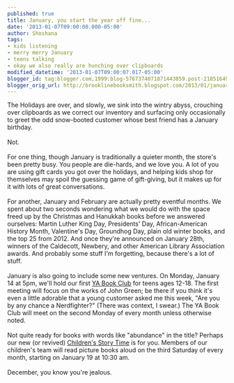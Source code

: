 ```yaml
---
published: true
title: January, you start the year off fine...
date: '2013-01-07T09:00:00.000-05:00'
author: Shoshana
tags:
- kids listening
- merry merry January
- teens talking
- okay we also really are hunching over clipboards
modified_datetime: '2013-01-07T09:00:07.017-05:00'
blogger_id: tag:blogger.com,1999:blog-5767374071871443859.post-2185164926049697983
blogger_orig_url: http://brooklinebooksmith.blogspot.com/2013/01/january-you-start-year-off-fine.html
---
```


The Holidays are over, and slowly, we sink into the wintry abyss, crouching over clipboards as we correct our inventory and surfacing only occasionally to greet the odd snow-booted customer whose best friend has a January birthday.<br /><br />Not.<br /><br />For one thing, though January is traditionally a quieter month, the store's been pretty busy. You people are die-hards, and we love you. A lot of you are using gift cards you got over the holidays, and helping kids shop for themselves may spoil the guessing game of gift-giving, but it makes up for it with lots of great conversations.<br /><br />For another, January and February are actually pretty eventful months. We spent about two seconds wondering what we would do with the space freed up by the Christmas and Hanukkah books before we answered ourselves: Martin Luther King Day, Presidents' Day, African-American History Month, Valentine's Day, Groundhog Day, plain old winter books, and the top 25 from 2012. And once they're announced on January 28th, winners of the Caldecott, Newbery, and other American Library Association awards. And probably some stuff I'm forgetting, because there's a lot of stuff.<br /><br />January is also going to include some new ventures. On Monday, January 14 at 5pm, we'll hold our first <a href="http://www.brooklinebooksmith-shop.com/event/young-adult-book-club-jan-2013">YA Book Club</a>&nbsp;for teens ages 12-18. The first meeting will focus on the works of John Green; be there if you think it's even a little adorable that a young customer asked me this week, "Are you by any chance a Nerdfighter?" (There was context, I swear.) The YA Book Club will meet on the second Monday of every month unless otherwise noted.<br /><br />Not quite ready for books with words like "abundance" in the title? Perhaps our new (or revived) <a href="http://www.brooklinebooksmith-shop.com/storytime-jan2013">Children's Story Time</a> is for you. Members of our children's team will read picture books aloud on the third Saturday of every month, starting on January 19 at 10:30 am.<br /><br />December, you know you're jealous.<br /><br /><br />